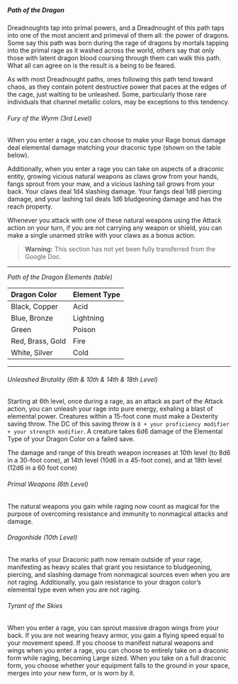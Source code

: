 ##### Path of the Dragon

Dreadnoughts tap into primal powers, and a Dreadnought of this path taps into one of the most ancient and primeval of them all: the power of dragons.
Some say this path was born during the rage of dragons by mortals tapping into the primal rage as it washed across the world, others say that only those with latent dragon blood coursing through them can walk this path.
What all can agree on is the result is a being to be feared.

As with most Dreadnought paths, ones following this path tend toward chaos, as they contain potent destructive power that paces at the edges of the cage, just waiting to be unleashed.
Some, particularly those rare individuals that channel metallic colors, may be exceptions to this tendency.

###### Fury of the Wyrm (3rd Level)

When you enter a rage, you can choose to make your Rage bonus damage deal elemental damage matching your draconic type (shown on the table below).

Additionally, when you enter a rage you can take on aspects of a draconic entity, growing vicious natural weapons as claws grow from your hands, fangs sprout from your maw, and a vicious lashing tail grows from your back.
Your claws deal 1d4 slashing damage.
Your fangs deal 1d8 piercing damage, and your lashing tail deals 1d6 bludgeoning damage and has the reach property.

Whenever you attack with one of these natural weapons using the Attack action on your turn, if you are not carrying any weapon or shield, you can make a single unarmed strike with your claws as a bonus action.

> **Warning:**
> This section has not yet been fully transferred from the Google Doc.

___
<!-- markdownlint-disable-next-line no-emphasis-as-heading -->
_Path of the Dragon Elements (table)_

| Dragon Color     | Element Type |
|:-----------------|:-------------|
| Black, Copper    | Acid         |
| Blue, Bronze     | Lightning    |
| Green            | Poison       |
| Red, Brass, Gold | Fire         |
| White, Silver    | Cold         |

___

###### Unleashed Brutality (6th & 10th & 14th & 18th Level)

Starting at 6th level, once during a rage, as an attack as part of the Attack action, you can unleash your rage into pure energy, exhaling a blast of elemental power.
Creatures within a 15-foot cone must make a Dexterity saving throw.
The DC of this saving throw is `8 + your proficiency modifier + your strength modifier`.
A creature takes 6d6 damage of the Elemental Type of your Dragon Color on a failed save.

The damage and range of this breath weapon increases at 10th level (to 8d6 in a 30-foot cone), at 14th level (10d6 in a 45-foot cone), and at 18th level (12d6 in a 60 foot cone)

###### Primal Weapons (6th Level)

The natural weapons you gain while raging now count as magical for the purpose of overcoming resistance and immunity to nonmagical attacks and damage.

###### Dragonhide (10th Level)

The marks of your Draconic path now remain outside of your rage, manifesting as heavy scales that grant you resistance to bludgeoning, piercing, and slashing damage from nonmagical sources even when you are not raging.
Additionally, you gain resistance to your dragon color’s elemental type even when you are not raging.

###### Tyrant of the Skies

When you enter a rage, you can sprout massive dragon wings from your back.
If you are not wearing heavy armor, you gain a flying speed equal to your movement speed.
If you choose to manifest natural weapons and wings when you enter a rage, you can choose to entirely take on a draconic form while raging, becoming Large sized.
When you take on a full draconic form, you choose whether your equipment falls to the ground in your space, merges into your new form, or is worn by it.
